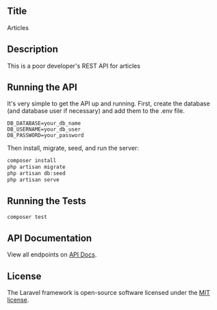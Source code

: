 ## Title
Articles

## Description
This is a poor developer's REST API for articles

## Running the API
It's very simple to get the API up and running. First, create the database (and database user if necessary) and add them to the .env file.

```env
DB_DATABASE=your_db_name
DB_USERNAME=your_db_user
DB_PASSWORD=your_password
```

Then install, migrate, seed, and run the server:

```php
composer install
php artisan migrate
php artisan db:seed
php artisan serve
```

## Running the Tests
```php
composer test
```

## API Documentation
View all endpoints on [API Docs](https://documenter.getpostman.com/view/6831940/SVSHtWEL?version=latest).

## License

The Laravel framework is open-source software licensed under the [MIT license](https://opensource.org/licenses/MIT).
